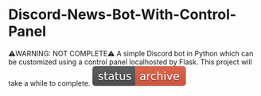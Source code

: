 # Discord-News-Bot-With-Control-Panel
⚠️WARNING: NOT COMPLETE⚠️ 
A simple Discord bot in Python which can be customized using a control panel localhosted by Flask. This project will take a while to complete.
[![status: archive](https://github.com/GIScience/badges/raw/master/status/archive.svg)](https://github.com/GIScience/badges#archive)
